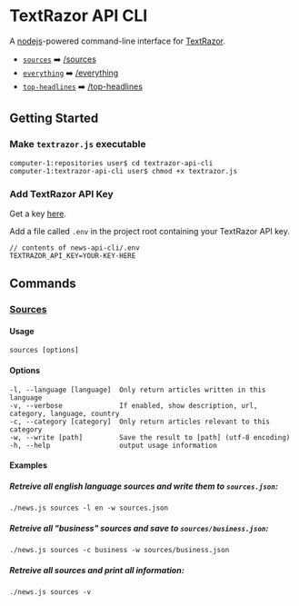 # TextRazor API CLI
A [nodejs](https://nodejs.org/)-powered command-line interface for [TextRazor](https://www.textrazor.com/).

+ [`sources`](#sources) :arrow_right: [/sources](https://newsapi.org/docs/endpoints/sources)
+ [`everything`](#everything) :arrow_right: [/everything](https://newsapi.org/docs/endpoints/everything)
+ [`top-headlines`](#topHeadlines) :arrow_right: [/top-headlines](https://newsapi.org/docs/endpoints/top-headlines)

## Getting Started

### Make `textrazor.js` executable
```
computer-1:repositories user$ cd textrazor-api-cli
computer-1:textrazor-api-cli user$ chmod +x textrazor.js
```

### Add TextRazor API Key
Get a key [here](https://www.textrazor.com/signup).

Add a file called `.env` in the project root containing your TextRazor API key.

```
// contents of news-api-cli/.env
TEXTRAZOR_API_KEY=YOUR-KEY-HERE
```

## Commands

### [Sources](https://newsapi.org/docs/endpoints/sources)

#### Usage

`sources [options]`

#### Options
```
-l, --language [language]  Only return articles written in this language
-v, --verbose              If enabled, show description, url, category, language, country
-c, --category [category]  Only return articles relevant to this category
-w, --write [path]         Save the result to [path] (utf-8 encoding)
-h, --help                 output usage information
```
#### Examples

##### Retreive all english language sources and write them to `sources.json`:
```
./news.js sources -l en -w sources.json
```

##### Retreive all "business" sources and save to `sources/business.json`:
```
./news.js sources -c business -w sources/business.json
```

##### Retreive all sources and print all information:
```
./news.js sources -v
```
